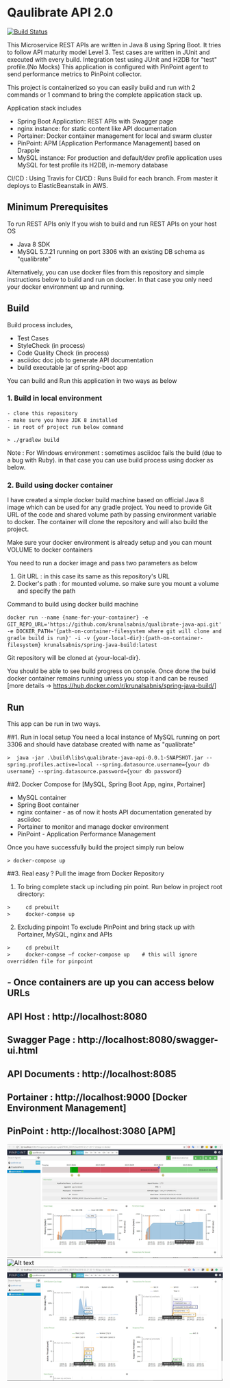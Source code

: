 # Qaulibrate API 2.0 
[![Build Status](https://travis-ci.org/krunalsabnis/qualibrate-java-api.svg?branch=master)](https://travis-ci.org/krunalsabnis/qualibrate-java-api)


This Microservice REST APIs are written in Java 8 using Spring Boot.
It tries to follow API maturity model Level 3.
Test cases are written in JUnit and executed with every build.
Integration test using JUnit and H2DB for "test" profile.(No Mocks)
This application is configured with PinPoint agent to send performance metrics to PinPoint collector.

This project is containerized so you can easily build and run with 2 commands or 1 command to bring the complete application stack up.


Application stack includes
- Spring Boot Application: REST APIs with Swagger page
- nginx instance: for static content like API documentation
- Portainer:  Docker container management for local and swarm cluster
- PinPoint: APM [Application Performance Management] based on Drapple
- MySQL instance: For production and default/dev profile application uses MySQL for test profile its H2DB, in-memory database


CI/CD : Using Travis for CI/CD : Runs Build for each branch. From master it deploys to ElasticBeanstalk in AWS.

## Minimum Prerequisites

To run REST APIs only
If you wish to build and run REST APIs on your host OS

* Java 8 SDK
* MySQL 5.7.21 running on port 3306 with an existing DB schema as "qualibrate"

Alternatively, you can use docker files from this repository and simple instructions below to build and run on docker. In that case you only need your docker environment up and running.


## Build

Build process includes,
* Test Cases
* StyleCheck (in process)
* Code Quality Check (in process)
* asciidoc doc job to generate API documentation
* build executable jar of spring-boot app


You can build and Run this application in two ways as below


### 1. Build in local environment
	- clone this repository
	- make sure you have JDK 8 installed
	- in root of project run below command
	
```
> ./gradlew build

```
Note : For Windows environment : sometimes asciidoc fails the build (due to a bug with Ruby). in that case you can use build process using docker as below.
 

### 2. Build using docker container
 I have created a simple docker build machine based on official Java 8 image which can be used for any gradle project. You need to provide Git URL of the code and shared volume path by passing environment variable to docker. The container will clone the repository and will also build the project.
 
Make sure your docker environment is already setup and you can mount VOLUME to docker containers

You need to run a docker image and pass two parameters as below

1. Git URL : in this case its same as this repository's URL
2. Docker's path : for mounted volume. so make sure you mount a volume and specify the path

Command to build using docker build machine

```
docker run --name {name-for-your-container} -e GIT_REPO_URL='https://github.com/krunalsabnis/qualibrate-java-api.git' -e DOCKER_PATH='{path-on-container-filesystem where git will clone and gradle build is run}' -i -v {your-local-dir}:{path-on-container-filesystem} krunalsabnis/spring-java-build:latest
```
Git repository will be cloned at {your-local-dir}.

You should be able to see build progress on console. Once done the build docker container remains running unless you stop it and can be reused
[more details ->  https://hub.docker.com/r/krunalsabnis/spring-java-build/]



## Run

This app can be run in two ways.

##1. Run in local setup
You need a local instance of MySQL running on port 3306 and should have database created with name as "qualibrate"

```
>  java -jar .\build\libs\qualibrate-java-api-0.0.1-SNAPSHOT.jar --spring.profiles.active=local --spring.datasource.username={your db username} --spring.datasource.password={your db password}

```

##2. Docker Compose for [MySQL, Spring Boot App, nginx, Portainer]

 - MySQL container
 - Spring Boot container
 - nginx container - as of now it hosts API documentation generated by asciidoc
 - Portainer to monitor and manage docker environment
 - PinPoint - Application Performance Management

 Once you have successfully build the project simply run below

```
> docker-compose up

```

##3. Real easy ? Pull the image from Docker Repository
1.	To bring complete stack up including pin point.
Run below in project root directory:

```
>     cd prebuilt
>	  docker-compse up
```
2.	Excluding pinpoint
To exclude PinPoint and bring stack up with Portainer, MySQL, nginx and APIs

```
>     cd prebuilt
>	  docker-compse –f cocker-compose up	# this will ignore overridden file for pinpoint

```



## - Once containers are up you can access below URLs

## API Host 		:  http://localhost:8080
## Swagger Page		:  http://localhost:8080/swagger-ui.html
## API Documents	:  http://localhost:8085
## Portainer		:  http://localhost:9000	[Docker Environment Management]
## PinPoint 		:  http://localhost:3080	[APM]


![Alt text](/images/pinpoint1.jpg?raw=true "Memory Usage for Heap and PermGen")
![Alt text](/images/pinpoint2.jpg?raw=true "CPU")
![Alt text](/images/pinpoint3.jpg?raw=true "Transaction and other stats")







